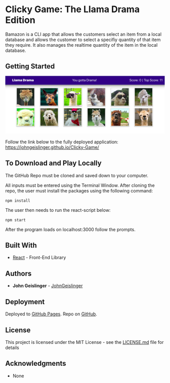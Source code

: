 # Clicky Game: The Llama Drama Edition

Bamazon is a CLI app that allows the customers select an item from a local database and allows the customer to select a specifiy quantity of that item they require.  It also manages the realtime quantity of the item in the local database.

## Getting Started

![Alt screenshot](./public/assets/images/Llama_Drama.png?raw=true "Llama Drama")

Follow the link below to the fully deployed application:
https://johngeislinger.github.io/Clicky-Game/


## To Download and Play Locally

The GitHub Repo must be cloned and saved down to your computer.

All inputs must be entered using the Terminal Window.  After cloning the repo, the user must install the packages using the following command:

```
npm install 
```

The user then needs to run the react-script below:
```
npm start
```

After the program loads on localhost:3000 follow the prompts.

## Built With

* [React](https://www.npmjs.com/package/create-react-app) - Front-End Library

## Authors

* **John Geislinger** - [JohnGeislinger](https://github.com/JohnGeislinger)

## Deployment

Deployed to [GitHub Pages](https://johngeislinger.github.io/Clicky-Game/).
Repo on [GitHub](https://github.com/JohnGeislinger/Clicky-Game).

## License

This project is licensed under the MIT License - see the [LICENSE.md](LICENSE.md) file for details

## Acknowledgments

* None